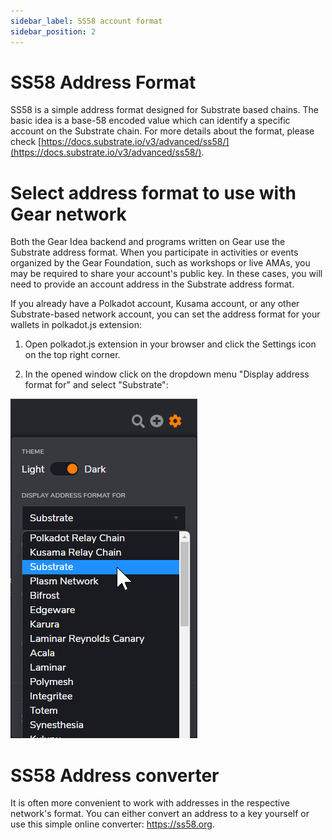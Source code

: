 ```yaml
---
sidebar_label: SS58 account format
sidebar_position: 2
---
```


# SS58 Address Format

SS58 is a simple address format designed for Substrate based chains. The basic idea is a base-58 encoded value which can identify a specific account on the Substrate chain. For more details about the format, please check [https://docs.substrate.io/v3/advanced/ss58/](https://docs.substrate.io/v3/advanced/ss58/).

# Select address format to use with Gear network

Both the Gear Idea backend and programs written on Gear use the Substrate address format. When you participate in activities or events organized by the Gear Foundation, such as workshops or live AMAs, you may be required to share your account's public key. In these cases, you will need to provide an account address in the Substrate address format.

If you already have a Polkadot account, Kusama account, or any other Substrate-based network account, you can set the address format for your wallets in polkadot.js extension:

1. Open polkadot.js extension in your browser and click the Settings icon on the top right corner.

2. In the opened window click on the dropdown menu "Display address format for" and select "Substrate":

![img alt](./img/address-format.png)

# SS58 Address converter

It is often more convenient to work with addresses in the respective network's format. You can either convert an address to a key yourself or use this simple online converter: https://ss58.org.
